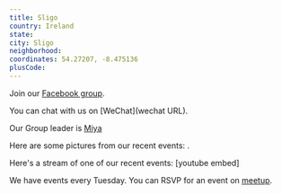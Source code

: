 ```yaml
---
title: Sligo
country: Ireland
state: 
city: Sligo
neighborhood: 
coordinates: 54.27207, -8.475136
plusCode:
---
```

Join our [Facebook group](https://www.facebook.com/groups/free.code.camp.sligo).

You can chat with us on [WeChat](wechat URL).

Our Group leader is [Miya](freecodecamp.org/miya)

Here are some pictures from our recent events:
![]().

Here's a stream of one of our recent events:
[youtube embed]

We have events every Tuesday. You can RSVP for an event on [meetup](meetupurl).
